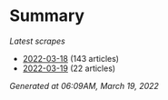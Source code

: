 # Summary
*Latest scrapes*
* [2022-03-18](https://github.com/nuuuwan/news_lk/blob/data/news_lk.2022-03-18.json) (143 articles)
* [2022-03-19](https://github.com/nuuuwan/news_lk/blob/data/news_lk.2022-03-19.json) (22 articles)

*Generated at 06:09AM, March 19, 2022*